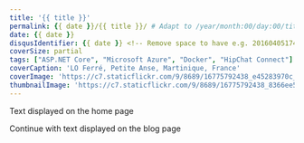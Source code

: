 ```yaml
---
title: '{{ title }}'
permalink: {{ date }}/{{ title }}/ # Adapt to /year/month:00/day:00/title/
date: {{ date }}
disqusIdentifier: {{ date }} <!-- Remove space to have e.g. 20160405174628 -->
coverSize: partial
tags: ["ASP.NET Core", "Microsoft Azure", "Docker", "HipChat Connect"]
coverCaption: 'LO Ferré, Petite Anse, Martinique, France'
coverImage: 'https://c7.staticflickr.com/9/8689/16775792438_e45283970c_h.jpg'
thumbnailImage: 'https://c7.staticflickr.com/9/8689/16775792438_8366ee5732_q.jpg'
---
```

Text displayed on the home page
<!-- more -->
Continue with text displayed on the blog page
